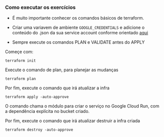 ### Como executar os exercícios

- É muito importante conhecer os comandos básicos de terraform.
  
- Criar uma variavem de ambiente `GOOGLE_CREDENTIALS` e adicione o conteúdo do .json da sua service account conforme orientado [aqui](https://registry.terraform.io/providers/hashicorp/google/latest/docs/guides/provider_reference#running-terraform-outside-of-google-cloud)
  
- Sempre execute os comandos PLAN e VALIDATE antes do APPLY

Começe com:
```
terraform init
```

Execute o comando de plan, para planejar as mudanças
```
terraform plan
```

Por fim, execute o comando que irá atualizar a infra
```
terraform apply -auto-approve
```

O comando chama o módulo para criar o serviço no Google Cloud Run, com a dependência explícita no bucket criado.

Por fim, execute o comando que irá atualizar destruir a infra criada
```
terraform destroy -auto-approve
```
